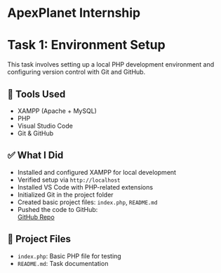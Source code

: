 # ApexPlanet Internship 

# Task 1: Environment Setup

This task involves setting up a local PHP development environment and configuring version control with Git and GitHub.

## 🔧 Tools Used
- XAMPP (Apache + MySQL)
- PHP
- Visual Studio Code
- Git & GitHub

## ✅ What I Did
- Installed and configured XAMPP for local development
- Verified setup via `http://localhost`
- Installed VS Code with PHP-related extensions
- Initialized Git in the project folder
- Created basic project files: `index.php`, `README.md`
- Pushed the code to GitHub:  
  [GitHub Repo](https://github.com/sanjana861/apex-internship-task)

## 📁 Project Files
- `index.php`: Basic PHP file for testing
- `README.md`: Task documentation
